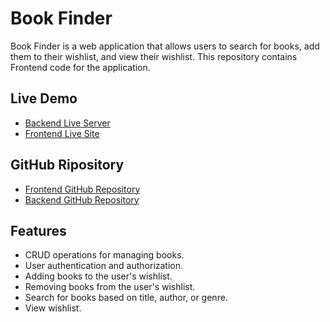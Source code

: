 # Book Finder

Book Finder is a web application that allows users to search for books, add them to their wishlist, and view their wishlist. This repository contains Frontend code for the application.

## Live Demo

- [Backend Live Server](https://bookfinder-server.vercel.app/api/v1)
- [Frontend Live Site](https://book-finder-5c986.web.app)

## GitHub Ripository

- [Frontend GitHub Repository](https://github.com/JOY-JB/book-finder-frontend)
- [Backend GitHub Repository](https://github.com/JOY-JB/book-finder-backend)

## Features

- CRUD operations for managing books.
- User authentication and authorization.
- Adding books to the user's wishlist.
- Removing books from the user's wishlist.
- Search for books based on title, author, or genre.
- View wishlist.

